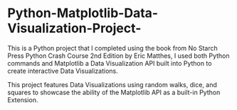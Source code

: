 # Python-Matplotlib-Data-Visualization-Project-
This is a Python project that I completed using the book from No Starch Press Python Crash Course 2nd Edition by Eric Matthes, I used both Python commands and Matplotlib a Data Visualization API built into Python to create interactive Data Visualizations.

This project features Data Visualizations using random walks, dice, and squares to showcase the ability of the Matplotlib API as a built-in Python Extension. 
